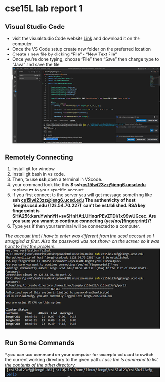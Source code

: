 # cse15L lab report 1
## Visual Studio Code

* visit the visualstudio Code website [Link](https://code.visualstudio.com/) and download it on the computer.
* Once the VS Code setup create new folder on the preferred location
* Create a new file by clicking “File” - “New Text File” 
* Once you’re done typing, choose “File” then “Save” then change type to “Java” and save the file
![Image](vscode.png)

## Remotely Connecting
1. Install git for window.
2. Install git bash in vs code.
3. Then, to use **ssh**,open a terminal in VScode.
4. your command look like this **$ ssh cs15lwi23zz@ieng6.ucsd.edu** replace **zz** to your specific account.
5. If you first connect to the server you will get message something like **ssh cs15lwi23zz@ieng6.ucsd.edu
The authenticity of host 'ieng6.ucsd.edu (128.54.70.227)' can't be established.
RSA key fingerprint is SHA256:ksruYwhnYH+sySHnHAtLUHngrPEyZTDl/1x99wUQcec.
Are you sure you wnant to continue connecting (yes/no/[fingerprint])?**
6. Type yes if then your terminal will be connected to a computer.

*The account that I have to enter was different from the ucsd account so I struggled at first. Also the password was not shown on the screen so it was hard to find the problem.*
![Image](account.png)

## Run Some Commands
*.you can use command on your computer for example cd<path> used to switch the current working directory to the given path.
*I use the ls <directory> command to list the contents of the other directory.*
![Image](command.png)

